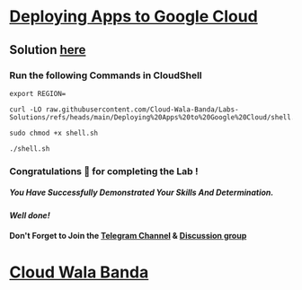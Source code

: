 # [Deploying Apps to Google Cloud](https://www.cloudskillsboost.google/paths/20/course_templates/41/labs/489870)

## Solution [here](https://youtu.be/CKrK51bl7aE)

### Run the following Commands in CloudShell

```
export REGION=
```
```
curl -LO raw.githubusercontent.com/Cloud-Wala-Banda/Labs-Solutions/refs/heads/main/Deploying%20Apps%20to%20Google%20Cloud/shell.sh

sudo chmod +x shell.sh

./shell.sh
```

### Congratulations 🎉 for completing the Lab !

##### *You Have Successfully Demonstrated Your Skills And Determination.*

#### *Well done!*

#### Don't Forget to Join the [Telegram Channel](https://t.me/cloudwalabanda) & [Discussion group](https://t.me/cloudwalabandachats)

# [Cloud Wala Banda](https://www.youtube.com/@cloudwalabanda)
